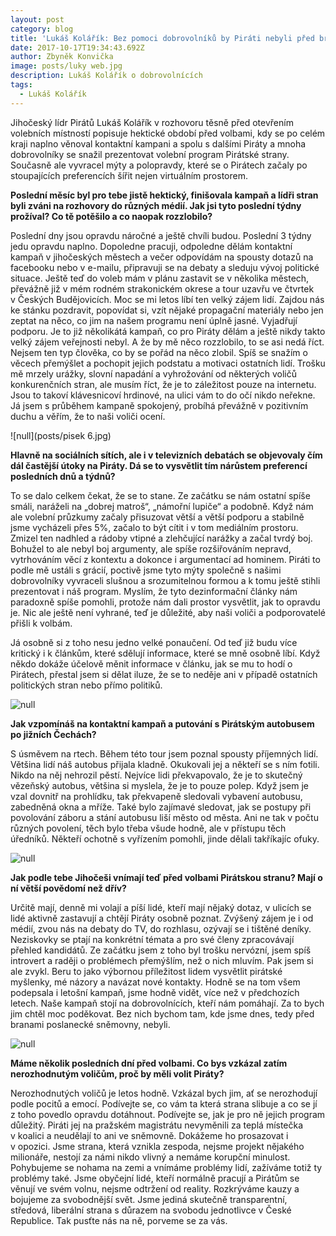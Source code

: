 ```yaml
---
layout: post
category: blog
title: 'Lukáš Kolářík: Bez pomoci dobrovolníků by Piráti nebyli před branami sněmovny'
date: 2017-10-17T19:34:43.692Z
author: Zbyněk Konvička
image: posts/luky web.jpg
description: Lukáš Kolářík o dobrovolnících
tags:
  - Lukáš Kolářík
---
```

Jihočeský lídr Pirátů Lukáš Kolářík v rozhovoru
těsně před otevřením volebních místností popisuje hektické období před volbami,
kdy se po celém kraji naplno věnoval kontaktní kampani a spolu s dalšími
Piráty a mnoha dobrovolníky se snažil prezentovat volební program Pirátské
strany. Současně ale vyvracel mýty a polopravdy, které se o Pirátech začaly po
stoupajících preferencích šířit nejen virtuálním prostorem.

**Poslední
měsíc byl pro tebe jistě hektický, finišovala kampaň a lídři stran byli zváni
na rozhovory do různých médií. Jak jsi tyto poslední týdny prožíval? Co tě
potěšilo a co naopak rozzlobilo?**

Poslední
dny jsou opravdu náročné a ještě chvíli budou. Poslední 3 týdny jedu opravdu
naplno. Dopoledne pracuji, odpoledne dělám kontaktní kampaň v jihočeských
městech a večer odpovídám na spousty dotazů na facebooku nebo v e-mailu,
připravuji se na debaty a sleduju vývoj politické situace. Ještě teď do voleb
mám v plánu zastavit se v několika městech, převážně již v mém
rodném strakonickém okrese a tour uzavřu ve čtvrtek v Českých Budějovicích.
Moc se mi letos líbí ten velký zájem lidí. Zajdou nás ke stánku pozdravit,
popovídat si, vzít nějaké propagační materiály nebo jen zeptat na něco, co jim
na našem programu není úplně jasné. Vyjadřují podporu. Je to již několikátá
kampaň, co pro Piráty dělám a ještě nikdy takto velký zájem veřejnosti nebyl. A
že by mě něco rozzlobilo, to se asi nedá říct. Nejsem ten typ člověka, co by se
pořád na něco zlobil. Spíš se snažím o věcech přemýšlet a pochopit jejich
podstatu a motivaci ostatních lidí. Trošku mě mrzely urážky, slovní napadání a
vyhrožování od některých voličů konkurenčních stran, ale musím říct, že je to
záležitost pouze na internetu. Jsou to takoví klávesnicoví hrdinové, na ulici
vám to do očí nikdo neřekne. Já jsem s průběhem kampaně spokojený, probíhá
převážně v pozitivním duchu a věřím, že to naši voliči ocení.

![null](posts/pisek 6.jpg)

**Hlavně
na sociálních sítích, ale i v televizních debatách se objevovaly čím dál
častější útoky na Piráty. Dá se to vysvětlit tím nárůstem preferencí posledních
dnů a týdnů?**

To
se dalo celkem čekat, že se to stane. Ze začátku se nám ostatní spíše smáli,
naráželi na „dobrej matroš“, „námořní lupiče“ a podobně. Když nám ale volební
průzkumy začaly přisuzovat větší a větší podporu a stabilně jsme vycházeli přes
5%, začalo to být cítit i v tom mediálním prostoru. Zmizel ten nadhled a
rádoby vtipné a zlehčující narážky a začal tvrdý boj. Bohužel to ale nebyl boj
argumenty, ale spíše rozšiřováním nepravd, vytrhováním věcí z kontextu a
dokonce i argumentací ad hominem. Piráti to podle mě ustáli s grácií,
poctivě jsme tyto mýty společně s našimi dobrovolníky vyvraceli slušnou a
srozumitelnou formou a k tomu ještě stihli prezentovat i náš program.
Myslím, že tyto dezinformační články nám paradoxně spíše pomohli, protože nám
dali prostor vysvětlit, jak to opravdu je. Nic ale ještě není vyhrané, teď je
důležité, aby naši voliči a podporovatelé přišli k volbám.

Já osobně si z toho nesu jedno velké ponaučení.
Od teď již budu více kritický i k článkům, které sdělují informace, které
se mně osobně líbí. Když někdo dokáže účelově měnit informace v článku,
jak se mu to hodí o Pirátech, přestal jsem si dělat iluze, že se to neděje ani
v případě ostatních politických stran nebo přímo politiků.

![null](posts/20413936_10203621448373258_8599705583243867368_o.jpg)

**Jak
vzpomínáš na kontaktní kampaň a putování s Pirátským autobusem po jižních
Čechách?**

S úsměvem
na rtech. Během této tour jsem poznal spousty příjemných lidí. Většina lidí náš
autobus přijala kladně. Okukovali jej a někteří se s ním fotili. Nikdo na
něj nehrozil pěstí. Nejvíce lidi překvapovalo, že je to skutečný vězeňský
autobus, většina si myslela, že je to pouze polep. Když jsem je vzal dovnitř na
prohlídku, tak překvapeně sledovali vybavení autobusu, zabedněná okna a mříže.
Také bylo zajímavé sledovat, jak se postupy při povolování záboru a stání
autobusu liší město od města. Ani ne tak v počtu různých povolení, těch
bylo třeba všude hodně, ale v přístupu těch úředníků. Někteří ochotně
s vyřízením pomohli, jinde dělali takříkajíc ofuky.

![null](posts/21767092_10207619875694694_70739448_o.jpg)

**Jak
podle tebe Jihočeši vnímají teď před volbami Pirátskou stranu? Mají o ní větší
povědomí než dřív?**

Určitě
mají, denně mi volají a píší lidé, kteří mají nějaký dotaz, v ulicích se
lidé aktivně zastavují a chtějí Piráty osobně poznat. Zvýšený zájem je i od
médií, zvou nás na debaty do TV, do rozhlasu, ozývají se i tištěné deníky. Neziskovky
se ptají na konkrétní témata a pro své členy zpracovávají přehled kandidátů. Ze
začátku jsem z toho byl trošku nervózní, jsem spíš introvert a raději o
problémech přemýšlím, než o nich mluvím. Pak jsem si ale zvykl. Beru to jako
výbornou příležitost lidem vysvětlit pirátské myšlenky, mé názory a navázat
nové kontakty. Hodně se na tom všem podepsala i letošní kampaň, jsme hodně
vidět, více než v předchozích letech. Naše kampaň stojí na dobrovolnících,
kteří nám pomáhají. Za to bych jim chtěl moc poděkovat. Bez nich bychom tam,
kde jsme dnes, tedy před branami poslanecké sněmovny, nebyli.

![null](posts/20428023_1580407791980886_1923211720_n.jpg)

**Máme
několik posledních dní před volbami. Co bys vzkázal zatím nerozhodnutým
voličům, proč by měli volit Piráty?**

Nerozhodnutých
voličů je letos hodně. Vzkázal bych jim, ať se nerozhodují podle pocitů a
emocí. Podívejte se, co vám ta která strana slibuje a co se jí z toho
povedlo opravdu dotáhnout. Podívejte se, jak je pro ně jejich program důležitý.
Piráti jej na pražském magistrátu nevyměnili za teplá místečka v koalici a
neudělají to ani ve sněmovně. Dokážeme ho prosazovat i v opozici. Jsme
strana, která vznikla zespoda, nejsme projekt nějakého milionáře, nestojí za
námi nikdo vlivný a nemáme korupční minulost. Pohybujeme se nohama na zemi a
vnímáme problémy lidí, zažíváme totiž ty problémy také. Jsme obyčejní lidé,
kteří normálně pracují a Pirátům se věnují ve svém volnu, nejsme odtržení od
reality. Rozkrýváme kauzy a bojujeme za svobodnější svět. Jsme jediná skutečně
transparentní, středová, liberální strana s důrazem na svobodu jednotlivce
v České Republice. Tak pusťte nás na ně, porveme se za vás.
